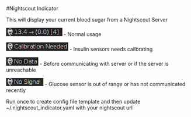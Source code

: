#Nightscout Indicator

This will display your current blood sugar from a Nightscout Server

![Normal Usage](./screen_shot_normal.png?raw=True) - Normal usage

![Calibration Needed Screenshot](./screen_shot_calibration_needed.png?raw=True) - Insulin sensors needs calibrating

![No Data](./screen_shot_no_data.png?raw=True) - Before communicating with server or if the server is unreachable

![No Signal](./screen_shot_no_signal.png?raw=True) - Glucose sensor is out of range or has not communicated recently

Run once to create config file template and then update ~/.nightscout_indicator.yaml with your nightscout url
